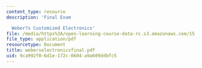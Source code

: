 ```yaml
---
content_type: resource
description: 'Final Exam

  Weber?s Customized Electronics'
file: /media/https%3A/open-learning-course-data-rc.s3.amazonaws.com/15-521-management-accounting-and-control-spring-2003/9ca992f06d1e172c0604a9a609ddbfc5_weberselectronicsfinal.pdf
file_type: application/pdf
resourcetype: Document
title: weberselectronicsfinal.pdf
uid: 9ca992f0-6d1e-172c-0604-a9a609ddbfc5
---
```

